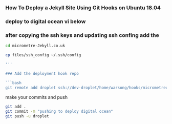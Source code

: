 ### How To Deploy a Jekyll Site Using Git Hooks on Ubuntu 18.04
### deploy to digital ocean vi below

### after copying the ssh keys and updating ssh confing add the 

```bash
cd micrometre-Jekyll.co.uk

cp files/ssh_config ~/.ssh/config 

'''

### Add the deployment hook repo

```bash
git remote add droplet ssh://dev-droplet/home/warsong/hooks/micrometreuk.git
```

make your commits and push  
```bash
git add .
git commit -m "pushing to deploy digital ocean"
git push -u droplet	
```
